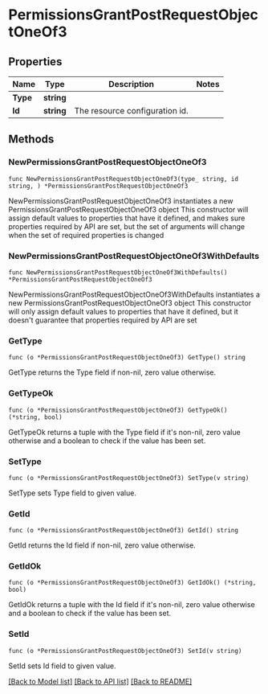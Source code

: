 # PermissionsGrantPostRequestObjectOneOf3

## Properties

Name | Type | Description | Notes
------------ | ------------- | ------------- | -------------
**Type** | **string** |  | 
**Id** | **string** | The resource configuration id. | 

## Methods

### NewPermissionsGrantPostRequestObjectOneOf3

`func NewPermissionsGrantPostRequestObjectOneOf3(type_ string, id string, ) *PermissionsGrantPostRequestObjectOneOf3`

NewPermissionsGrantPostRequestObjectOneOf3 instantiates a new PermissionsGrantPostRequestObjectOneOf3 object
This constructor will assign default values to properties that have it defined,
and makes sure properties required by API are set, but the set of arguments
will change when the set of required properties is changed

### NewPermissionsGrantPostRequestObjectOneOf3WithDefaults

`func NewPermissionsGrantPostRequestObjectOneOf3WithDefaults() *PermissionsGrantPostRequestObjectOneOf3`

NewPermissionsGrantPostRequestObjectOneOf3WithDefaults instantiates a new PermissionsGrantPostRequestObjectOneOf3 object
This constructor will only assign default values to properties that have it defined,
but it doesn't guarantee that properties required by API are set

### GetType

`func (o *PermissionsGrantPostRequestObjectOneOf3) GetType() string`

GetType returns the Type field if non-nil, zero value otherwise.

### GetTypeOk

`func (o *PermissionsGrantPostRequestObjectOneOf3) GetTypeOk() (*string, bool)`

GetTypeOk returns a tuple with the Type field if it's non-nil, zero value otherwise
and a boolean to check if the value has been set.

### SetType

`func (o *PermissionsGrantPostRequestObjectOneOf3) SetType(v string)`

SetType sets Type field to given value.


### GetId

`func (o *PermissionsGrantPostRequestObjectOneOf3) GetId() string`

GetId returns the Id field if non-nil, zero value otherwise.

### GetIdOk

`func (o *PermissionsGrantPostRequestObjectOneOf3) GetIdOk() (*string, bool)`

GetIdOk returns a tuple with the Id field if it's non-nil, zero value otherwise
and a boolean to check if the value has been set.

### SetId

`func (o *PermissionsGrantPostRequestObjectOneOf3) SetId(v string)`

SetId sets Id field to given value.



[[Back to Model list]](../README.md#documentation-for-models) [[Back to API list]](../README.md#documentation-for-api-endpoints) [[Back to README]](../README.md)


